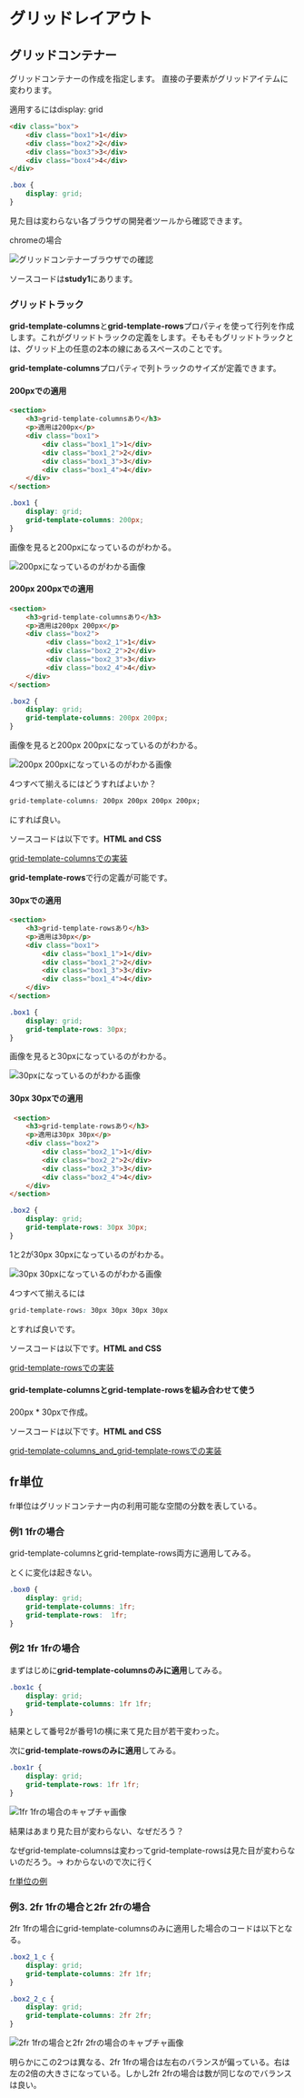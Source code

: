# グリッドレイアウト

## グリッドコンテナー

グリッドコンテナーの作成を指定します。
直接の子要素がグリッドアイテムに変わります。

適用するにはdisplay: grid

```html
<div class="box">
    <div class="box1">1</div>
    <div class="box2">2</div>
    <div class="box3">3</div>
    <div class="box4">4</div>
</div>
```

```css
.box {
    display: grid;
}
```

見た目は変わらない各ブラウザの開発者ツールから確認できます。

chromeの場合

![グリッドコンテナーブラウザでの確認](image/grid.png)

ソースコードは**study1**にあります。

### グリッドトラック

 **grid-template-columns**と**grid-template-rows**プロパティを使って行列を作成します。これがグリッドトラックの定義をします。そもそもグリッドトラックとは、グリッド上の任意の2本の線にあるスペースのことです。

**grid-template-columns**プロパティで列トラックのサイズが定義できます。

#### 200pxでの適用

```html
<section>
    <h3>grid-template-columnsあり</h3>
    <p>適用は200px</p>
    <div class="box1">
        <div class="box1_1">1</div>
        <div class="box1_2">2</div>
        <div class="box1_3">3</div>
        <div class="box1_4">4</div>
    </div>
</section>
```

```css
.box1 {
    display: grid;
    grid-template-columns: 200px;
}
```

画像を見ると200pxになっているのがわかる。

![200pxになっているのがわかる画像](image/grid_200.png)

#### 200px 200pxでの適用

```html
<section>
    <h3>grid-template-columnsあり</h3>
    <p>適用は200px 200px</p>
    <div class="box2">
         <div class="box2_1">1</div>
         <div class="box2_2">2</div>
         <div class="box2_3">3</div>
         <div class="box2_4">4</div>
    </div>
</section>
```

```css
.box2 {
    display: grid;
    grid-template-columns: 200px 200px;
}
```

画像を見ると200px 200pxになっているのがわかる。

![200px 200pxになっているのがわかる画像](image/grid_200_200.png)

4つすべて揃えるにはどうすればよいか？

```css
grid-template-columns: 200px 200px 200px 200px;
```

にすれば良い。

ソースコードは以下です。**HTML and CSS**

[grid-template-columnsでの実装](study2/index.html)

**grid-template-rows**で行の定義が可能です。

#### 30pxでの適用

```html
<section>
    <h3>grid-template-rowsあり</h3>
    <p>適用は30px</p>
    <div class="box1">
        <div class="box1_1">1</div>
        <div class="box1_2">2</div>
        <div class="box1_3">3</div>
        <div class="box1_4">4</div>
    </div>
</section>
```

```css
.box1 {
    display: grid;
    grid-template-rows: 30px;
}
```

画像を見ると30pxになっているのがわかる。

![30pxになっているのがわかる画像](image/grid_30.png)


#### 30px 30pxでの適用

```html
 <section>
    <h3>grid-template-rowsあり</h3>
    <p>適用は30px 30px</p>
    <div class="box2">
        <div class="box2_1">1</div>
        <div class="box2_2">2</div>
        <div class="box2_3">3</div>
        <div class="box2_4">4</div>
    </div>
</section>
```

```css
.box2 {
    display: grid;
    grid-template-rows: 30px 30px;
}
```

1と2が30px 30pxになっているのがわかる。

![30px 30pxになっているのがわかる画像](image/grid_30_30.png)

4つすべて揃えるには

```css
grid-template-rows: 30px 30px 30px 30px
```

とすれば良いです。

ソースコードは以下です。**HTML and CSS**

[grid-template-rowsでの実装](study3/index.html)

#### grid-template-columnsとgrid-template-rowsを組み合わせて使う

200px * 30pxで作成。

ソースコードは以下です。**HTML and CSS**

[grid-template-columns_and_grid-template-rowsでの実装](study4/index.html)

## fr単位

fr単位はグリッドコンテナー内の利用可能な空間の分数を表している。

### 例1 1frの場合

grid-template-columnsとgrid-template-rows両方に適用してみる。

とくに変化は起きない。

```css
.box0 {
    display: grid;
    grid-template-columns: 1fr;
    grid-template-rows:  1fr;
}
```

### 例2 1fr 1frの場合

まずはじめに**grid-template-columnsのみに適用**してみる。

```css
.box1c {
    display: grid;
    grid-template-columns: 1fr 1fr;
}
```

結果として番号2が番号1の横に来て見た目が若干変わった。

次に**grid-template-rowsのみに適用**してみる。

```css
.box1r {
    display: grid;
    grid-template-rows: 1fr 1fr;
}
```

![1fr 1frの場合のキャプチャ画像](image/fr_1fr_1fr.png)

結果はあまり見た目が変わらない、なぜだろう？

なぜgrid-template-columnsは変わってgrid-template-rowsは見た目が変わらないのだろう。-> わからないので次に行く

[fr単位の例](study5/index.html)

### 例3. 2fr 1frの場合と2fr 2frの場合

2fr 1frの場合にgrid-template-columnsのみに適用した場合のコードは以下となる。

```css
.box2_1_c {
    display: grid;
    grid-template-columns: 2fr 1fr;
}
```

```css
.box2_2_c {
    display: grid;
    grid-template-columns: 2fr 2fr;
}
```

![2fr 1frの場合と2fr 2frの場合のキャプチャ画像](image/fr_2fr_1fr_and_1fr_1fr.png)

明らかにこの2つは異なる、2fr 1frの場合は左右のバランスが偏っている。右は左の2倍の大きさになっている。しかし2fr 2frの場合は数が同じなのでバランスは良い。

<!--これを利用して何か作りたい-->